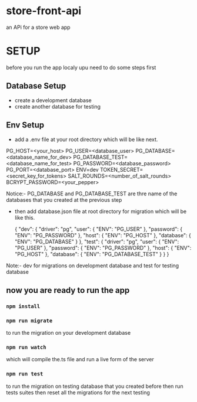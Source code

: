 # store-front-api
an APi for a store web app

# SETUP

before you run the app localy upu need to do some steps first

## Database Setup

- create a development database 
- create another database for testing

## Env Setup

- add a .env file at your root directory which will be like next.
  
PG_HOST=<your_host>
PG_USER=<database_user>
PG_DATABASE=<database_name_for_dev>
PG_DATABASE_TEST=<database_name_for_test>
PG_PASSWORD=<database_password>
PG_PORT=<database_port>
ENV=dev
TOKEN_SECRET=<secret_key_for_tokens>
SALT_ROUNDS=<number_of_salt_rounds>
BCRYPT_PASSWORD=<your_pepper>

Notice:- PG_DATABASE and PG_DATABASE_TEST are thre name of the databases that you created at the  previous step


- then add database.json file at root directory for migration which will be like this.
  
  {
	"dev": {
		"driver": "pg",
		"user": { "ENV": "PG_USER" },
		"password": { "ENV": "PG_PASSWORD" },
		"host": { "ENV": "PG_HOST" },
		"database": { "ENV": "PG_DATABASE" } 
	},
	"test": {
		"driver": "pg",
		"user": { "ENV": "PG_USER" },
		"password": { "ENV": "PG_PASSWORD" },
		"host": { "ENV": "PG_HOST" },
		"database": { "ENV": "PG_DATABASE_TEST" }
	}
}

Note:- dev for migrations on development database and test for testing database


## now you are ready to run the app

### `npm install`

### `npm run migrate`
to run the migration on your development database

### `npm run watch`
which will compile the.ts file and run a live form of the server

### `npm run test`
to run the migration on testing database that you created before then run tests suites then reset all the migrations for the next testing